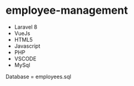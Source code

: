 # employee-management
- Laravel 8
- VueJs
- HTML5
- Javascript
- PHP
- VSCODE
- MySql

Database = employees.sql
